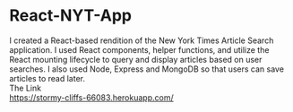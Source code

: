 # React-NYT-App
I created a React-based rendition of the New York Times Article Search application. I used React components, helper functions, and utilize the React mounting lifecycle to query and display articles based on user searches. I also used Node, Express and MongoDB so that users can save articles to read later.  
The Link  
https://stormy-cliffs-66083.herokuapp.com/
